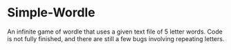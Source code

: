 # Simple-Wordle
An infinite game of wordle that uses a given text file of 5 letter words. Code is not fully finished, and there are still a few bugs involving repeating letters.

